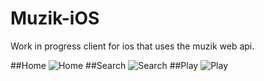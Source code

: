 # Muzik-iOS

Work in progress client for ios that uses the muzik web api.

##Home
![Home](/../screenshots/screenshots/home.png "Home")
##Search
![Search](/../screenshots/screenshots/search.png "Search")
##Play
![Play](/../screenshots/screenshots/playing.png "Playing")
